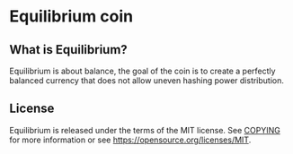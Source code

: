 Equilibrium coin
=====================================

What is Equilibrium?
----------------

Equilibrium is about balance, the goal of the coin is to create a perfectly balanced currency that does not allow uneven hashing power distribution.

License
-------

Equilibrium is released under the terms of the MIT license. See [COPYING](COPYING) for more
information or see https://opensource.org/licenses/MIT.

